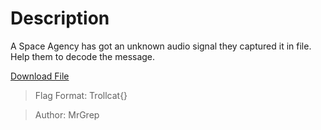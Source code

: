 # Description
A Space Agency has got an unknown audio signal they captured it in file.
Help them to decode the message.

[Download File](https://drive.google.com/file/d/1AQEw7sP4e8WdRnLxMhjIr4Nzeh5OKgJT/view?usp=sharing)

> Flag Format: Trollcat{}

> Author: MrGrep
